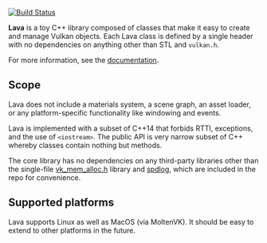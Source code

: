 [![Build Status](https://travis-ci.org/prideout/lava.svg?branch=master)](https://travis-ci.org/prideout/lava)

**Lava** is a toy C++ library composed of classes that make it easy to create and manage Vulkan
objects.  Each Lava class is defined by a single header with no dependencies on anything other than
STL and `vulkan.h`.

For more information, see the [documentation](http://github.prideout.net/lava/index.html).

## Scope

Lava does not include a materials system, a scene graph, an asset loader, or any
platform-specific functionality like windowing and events.

Lava is implemented with a subset of C++14 that forbids RTTI, exceptions, and the use of
`<iostream>`. The public API is very narrow subset of C++ whereby classes contain nothing but
methods.

The core library has no dependencies on any third-party libraries other than the single-file
[vk_mem_alloc.h](src/vk_mem_alloc.h) library and [spdlog](https://github.com/gabime/spdlog), which
are included in the repo for convenience.

## Supported platforms

Lava supports Linux as well as MacOS (via MoltenVK). It should be easy to extend to other platforms
in the future.